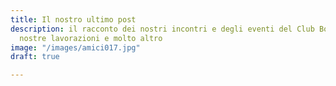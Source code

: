 ```yaml
---
title: Il nostro ultimo post
description: il racconto dei nostri incontri e degli eventi del Club BonsaiBlu, le
  nostre lavorazioni e molto altro
image: "/images/amici017.jpg"
draft: true

---
```

